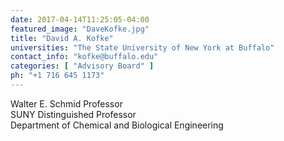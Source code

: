 ```yaml
---
date: 2017-04-14T11:25:05-04:00
featured_image: "DaveKofke.jpg"
title: "David A. Kofke"
universities: "The State University of New York at Buffalo"
contact_info: "kofke@buffalo.edu"
categories: [ "Advisory Board" ]
ph: "+1 716 645 1173"
---
```


Walter E. Schmid Professor\
SUNY Distinguished Professor\
Department of Chemical and Biological Engineering




